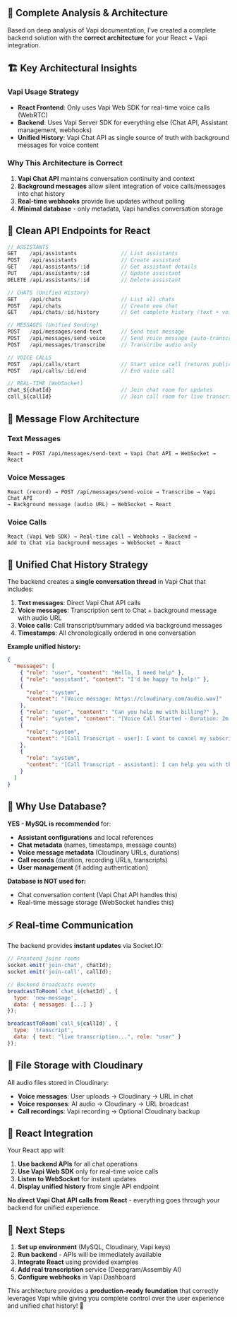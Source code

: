 ## 🎯 **Complete Analysis & Architecture**

Based on deep analysis of Vapi documentation, I've created a complete backend solution with the **correct architecture** for your React + Vapi integration.

## 🏗️ **Key Architectural Insights**

### **Vapi Usage Strategy**

- **React Frontend**: Only uses Vapi Web SDK for real-time voice calls (WebRTC)
- **Backend**: Uses Vapi Server SDK for everything else (Chat API, Assistant management, webhooks)
- **Unified History**: Vapi Chat API as single source of truth with background messages for voice content

### **Why This Architecture is Correct**

1. **Vapi Chat API** maintains conversation continuity and context
2. **Background messages** allow silent integration of voice calls/messages into chat history
3. **Real-time webhooks** provide live updates without polling
4. **Minimal database** - only metadata, Vapi handles conversation storage

## 📡 **Clean API Endpoints for React**

```javascript
// ASSISTANTS
GET    /api/assistants              // List assistants
POST   /api/assistants              // Create assistant
GET    /api/assistants/:id          // Get assistant details
PUT    /api/assistants/:id          // Update assistant
DELETE /api/assistants/:id          // Delete assistant

// CHATS (Unified History)
GET    /api/chats                   // List all chats
POST   /api/chats                   // Create new chat
GET    /api/chats/:id/history       // Get complete history (text + voice + calls)

// MESSAGES (Unified Sending)
POST   /api/messages/send-text      // Send text message
POST   /api/messages/send-voice     // Send voice message (auto-transcribed)
POST   /api/messages/transcribe     // Transcribe audio only

// VOICE CALLS
POST   /api/calls/start             // Start voice call (returns public key)
POST   /api/calls/:id/end           // End voice call

// REAL-TIME (WebSocket)
chat_${chatId}                      // Join chat room for updates
call_${callId}                      // Join call room for live transcription
```

## 🔄 **Message Flow Architecture**

### **Text Messages**

```
React → POST /api/messages/send-text → Vapi Chat API → WebSocket → React
```

### **Voice Messages**

```
React (record) → POST /api/messages/send-voice → Transcribe → Vapi Chat API
→ Background message (audio URL) → WebSocket → React
```

### **Voice Calls**

```
React (Vapi Web SDK) → Real-time call → Webhooks → Backend →
Add to Chat via background messages → WebSocket → React
```

## 💾 **Unified Chat History Strategy**

The backend creates a **single conversation thread** in Vapi Chat that includes:

1. **Text messages**: Direct Vapi Chat API calls
2. **Voice messages**: Transcription sent to Chat + background message with audio URL
3. **Voice calls**: Call transcript/summary added via background messages
4. **Timestamps**: All chronologically ordered in one conversation

**Example unified history:**

```json
{
  "messages": [
    { "role": "user", "content": "Hello, I need help" },
    { "role": "assistant", "content": "I'd be happy to help!" },
    {
      "role": "system",
      "content": "[Voice message: https://cloudinary.com/audio.wav]"
    },
    { "role": "user", "content": "Can you help me with billing?" },
    { "role": "system", "content": "[Voice Call Started - Duration: 2m 30s]" },
    {
      "role": "system",
      "content": "[Call Transcript - user]: I want to cancel my subscription"
    },
    {
      "role": "system",
      "content": "[Call Transcript - assistant]: I can help you with that..."
    }
  ]
}
```

## 🚀 **Why Use Database?**

**YES - MySQL is recommended** for:

- **Assistant configurations** and local references
- **Chat metadata** (names, timestamps, message counts)
- **Voice message metadata** (Cloudinary URLs, durations)
- **Call records** (duration, recording URLs, transcripts)
- **User management** (if adding authentication)

**Database is NOT used for:**

- Chat conversation content (Vapi Chat API handles this)
- Real-time message storage (WebSocket handles this)

## ⚡ **Real-time Communication**

The backend provides **instant updates** via Socket.IO:

```javascript
// Frontend joins rooms
socket.emit('join-chat', chatId);
socket.emit('join-call', callId);

// Backend broadcasts events
broadcastToRoom(`chat_${chatId}`, {
  type: 'new-message',
  data: { messages: [...] }
});

broadcastToRoom(`call_${callId}`, {
  type: 'transcript',
  data: { text: "live transcription...", role: "user" }
});
```

## 🎯 **File Storage with Cloudinary**

All audio files stored in Cloudinary:

- **Voice messages**: User uploads → Cloudinary → URL in chat
- **Voice responses**: AI audio → Cloudinary → URL broadcast
- **Call recordings**: Vapi recording → Optional Cloudinary backup

## 📱 **React Integration**

Your React app will:

1. **Use backend APIs** for all chat operations
2. **Use Vapi Web SDK** only for real-time voice calls
3. **Listen to WebSocket** for instant updates
4. **Display unified history** from single API endpoint

**No direct Vapi Chat API calls from React** - everything goes through your backend for unified experience.

## 🔧 **Next Steps**

1. **Set up environment** (MySQL, Cloudinary, Vapi keys)
2. **Run backend** - APIs will be immediately available
3. **Integrate React** using provided examples
4. **Add real transcription** service (Deepgram/Assembly AI)
5. **Configure webhooks** in Vapi Dashboard

This architecture provides a **production-ready foundation** that correctly leverages Vapi while giving you complete control over the user experience and unified chat history! 🚀
